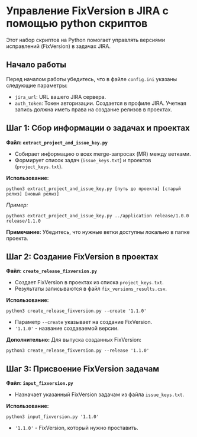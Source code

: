
# Управление FixVersion в JIRA с помощью python cкриптов

Этот набор скриптов на Python помогает управлять версиями исправлений (FixVersion) в задачах JIRA.

## Начало работы
Перед началом работы убедитесь, что в файле `config.ini` указаны следующие параметры:
- `jira_url`: URL вашего JIRA сервера.
- `auth_token`: Токен авторизации. Создается в профиле JIRA. Учетная запись должна иметь права на создание релизов в проектах.

## Шаг 1: Сбор информации о задачах и проектах

**Файл: `extract_project_and_issue_key.py`**
- Собирает информацию о всех merge-запросах (MR) между ветками.
- Формирует список задач (`issue_keys.txt`) и проектов (`project_keys.txt`).

**Использование:**
```shell
python3 extract_project_and_issue_key.py [путь до проекта] [старый релиз] [новый релиз]
```
*Пример:*
```shell
python3 extract_project_and_issue_key.py ../application release/1.0.0 release/1.1.0
```

**Примечание:** Убедитесь, что нужные ветки доступны локально в папке проекта.

## Шаг 2: Создание FixVersion в проектах

**Файл: `create_release_fixversion.py`**
- Создает FixVersion в проектах из списка `project_keys.txt`.
- Результаты записываются в файл `fix_versions_results.csv`.

**Использование:**
```shell
python3 create_release_fixversion.py --create '1.1.0'
```
- Параметр `--create` указывает на создание FixVersion.
- `'1.1.0'` - название создаваемой версии.

**Дополнительно:**
Для выпуска созданных FixVersion:
```shell
python3 create_release_fixversion.py --release '1.1.0'
```

## Шаг 3: Присвоение FixVersion задачам

**Файл: `input_fixversion.py`**
- Назначает указанный FixVersion задачам из файла `issue_keys.txt`.

**Использование:**
```shell
python3 input_fixversion.py '1.1.0'
```
- `'1.1.0'` - FixVersion, который нужно проставить.
